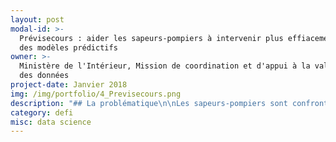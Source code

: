 ```yaml
---
layout: post
modal-id: >-
  Prévisecours : aider les sapeurs-pompiers à intervenir plus effiacement avec
  des modèles prédictifs
owner: >-
  Ministère de l'Intérieur, Mission de coordination et d'appui à la valorisation
  des données
project-date: Janvier 2018
img: /img/portfolio/4_Previsecours.png
description: "## La problématique\n\nLes sapeurs-pompiers sont confrontés à un volume d’intervention qui fluctue fortement. Cette volatilité du volume d’intervention rend difficile la gestion des ressources humaine et logistique. Sur le plan géographique, les lieux d’intervention sont également variables et inégalement répartis sur le territoire en fonction de la tranche horaire, du jour de la semaine, de la période de l’année, et d’autres variables diverses.\n\n## Le défi : mettre au point un modèle prédictif des interventions de secours aux personnes\n\nUn modèle prédictif du volume d’interventions et de leur géolocalisation peut permettre d’anticiper les moyens opérationnels à mobiliser au sein des différentes casernes. Une meilleure gestion prévisionnelle des moyens est de nature à répondre aux demandes d’intervention plus rapidement en mobilisant un maximum de moyens uniquement lorsque cela est utile.\n\nSi le résultat du défi est positif, le fait de\ntravailler dans un département très peuplé mais étendu, comme l’Essonne, rend\ntransposable à d’autres départements comparables la méthodologie mise au point.\n\n**Ce projet est réalisé en partenariat avec les\nsapeurs-pompiers de l'Essonne qui mettent à disposition leurs données portant\nsur l'ensemble des interventions des années précédentes**.\n\n# 2 entrepreneur•e•s recherché•e•s\n\n* **EIG 1 - DATA SCIENCE** : connaissances dans les algorithmes prédictifs ; pratique du développement (expérience Python/Panda/Scikit Learn appréciée)\n* **EIG 2 - DÉVELOPPEMENT FULL STACK** : expérience de conception IHM, cartographie, JavaScript…)\n\n*L’environnement de travail des EIG : postes Linux, serveur 2x1To de RAM, licences Dataiku/DSS, Tableau software.\nLieu de travail : 75012 métro Cour Saint Émilion.*\n\n# Votre mentor : Daniel Ansellem\n\n![Photo de Daniel Ansellem](/img/portfolio/4_ansellem-daniel-630092.JPG)\n\nDaniel Ansellem a été nommé en\nJuillet 2016 Administrateur ministériel des données du Ministère de\nl'Intérieur, il dirige également depuis cette date la mission de coordination\net d'appui à la valorisation des données, au sein de la Mission de gouvernance\nministérielle des SIC.\n\n*« Je suis convaincu que\nles données contenues dans les centaines d'applications du Ministère de\nl'Intérieur constituent une richesse à exploiter, pour davantage d'efficacité\net de transparence.\_ Il faut faire la preuve, par l'expérimentation, que l'on peut, en moins\nd'un an, construire un outil fonctionnel permettant de mieux utiliser certaines\ndonnées, par l'enrichissement, le croisement, la visualisation, ou la montée en\nqualité. Le dispositif EIG permet de répondre à cet objectif en dédiant deux ingénieurs\nde haut niveau à un défi qui correspond à leurs compétences, au sein d'une\nstructure transverse, où ils bénéficient d'une large autonomie, mais aussi d'un\ntutorat et d'outils adaptés. »*\n\n## [En savoir plus : le pitch du défi en 4 slides](https://www.slideshare.net/secret/1y7Vvyv4qC1hmz)"
category: defi
misc: data science
---
```























